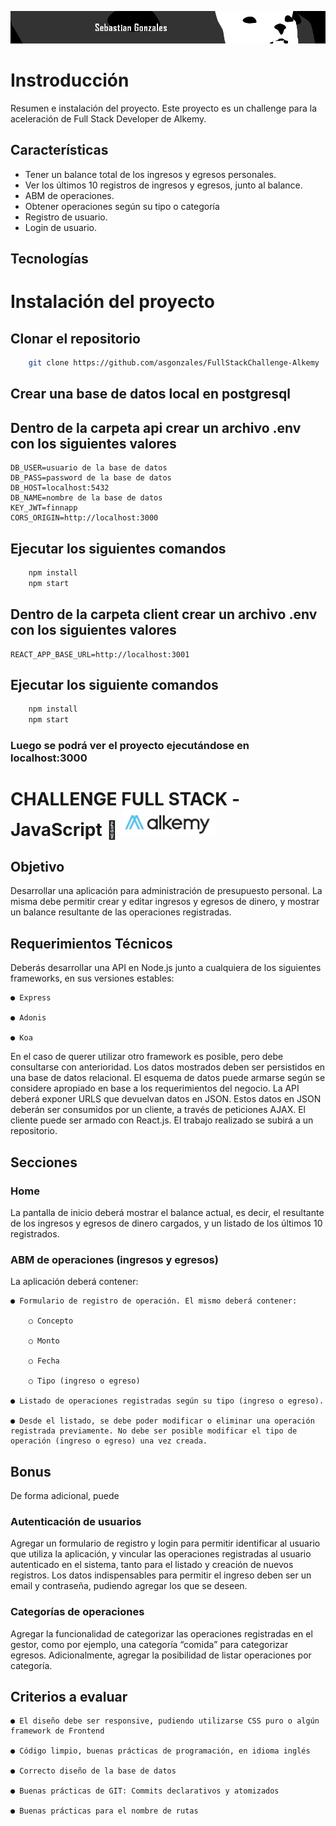 ![banner](./media/LargeBanner.jpg)


# Instroducción

Resumen e instalación del proyecto. Este proyecto es un challenge para la aceleración de Full Stack Developer de Alkemy.

## Características

- Tener un balance total de los ingresos y egresos personales.
- Ver los últimos 10 registros de ingresos y egresos, junto al balance.
- ABM de operaciones.
- Obtener operaciones según su tipo o categoría
- Registro de usuario.
- Login de usuario.

## Tecnologías

# Instalación del proyecto

## Clonar el repositorio

```bash
    git clone https://github.com/asgonzales/FullStackChallenge-Alkemy
```
## Crear una base de datos local en postgresql

## Dentro de la carpeta api crear un archivo .env con los siguientes valores

    DB_USER=usuario de la base de datos
    DB_PASS=password de la base de datos
    DB_HOST=localhost:5432
    DB_NAME=nombre de la base de datos
    KEY_JWT=finnapp
    CORS_ORIGIN=http://localhost:3000

## Ejecutar los siguientes comandos

```bash
    npm install
    npm start
```


## Dentro de la carpeta client crear un archivo .env con los siguientes valores

    REACT_APP_BASE_URL=http://localhost:3001

## Ejecutar los siguiente comandos

```bash
    npm install
    npm start
```


### Luego se podrá ver el proyecto ejecutándose en localhost:3000


# CHALLENGE FULL STACK -JavaScript 🚀 <img src='./media/alkemy.jpg' width=150 />

## Objetivo

Desarrollar una aplicación para administración de presupuesto personal. La misma debe permitir crear y editar ingresos y egresos de dinero, y mostrar un balance resultante de las operaciones registradas.

## Requerimientos Técnicos

Deberás desarrollar una API en Node.js junto a cualquiera de los siguientes frameworks, en sus versiones estables:

    ● Express

    ● Adonis

    ● Koa

En el caso de querer utilizar otro framework es posible, pero debe consultarse con anterioridad.
Los datos mostrados deben ser persistidos en una base de datos relacional. El esquema de datos puede armarse según se considere apropiado en base a los requerimientos del negocio. La API deberá exponer URLS que devuelvan datos en JSON.
Estos datos en JSON deberán ser consumidos por un cliente, a través de peticiones AJAX.
El cliente puede ser armado con React.js.
El trabajo realizado se subirá a un repositorio.


## Secciones

### Home

La pantalla de inicio deberá mostrar el balance actual, es decir, el resultante de los ingresos y egresos de dinero cargados, y un listado de los últimos 10 registrados.

### ABM de operaciones (ingresos y egresos)

La aplicación deberá contener:

    ● Formulario de registro de operación. El mismo deberá contener:

        ○ Concepto

        ○ Monto

        ○ Fecha

        ○ Tipo (ingreso o egreso)

    ● Listado de operaciones registradas según su tipo (ingreso o egreso).

    ● Desde el listado, se debe poder modificar o eliminar una operación registrada previamente. No debe ser posible modificar el tipo de operación (ingreso o egreso) una vez creada.

## Bonus

De forma adicional, puede

### Autenticación de usuarios

Agregar un formulario de registro y login para permitir identificar al usuario que utiliza la aplicación, y vincular las operaciones registradas al usuario autenticado en el sistema, tanto para el listado y creación de nuevos registros. Los datos indispensables para permitir el ingreso deben ser un email y contraseña, pudiendo agregar los que se deseen.

### Categorías de operaciones

Agregar la funcionalidad de categorizar las operaciones registradas en el gestor, como por ejemplo, una categoría “comida” para categorizar egresos. Adicionalmente, agregar la posibilidad de listar operaciones por categoría.

## Criterios a evaluar

    ● El diseño debe ser responsive, pudiendo utilizarse CSS puro o algún framework de Frontend

    ● Código limpio, buenas prácticas de programación, en idioma inglés

    ● Correcto diseño de la base de datos

    ● Buenas prácticas de GIT: Commits declarativos y atomizados

    ● Buenas prácticas para el nombre de rutas
